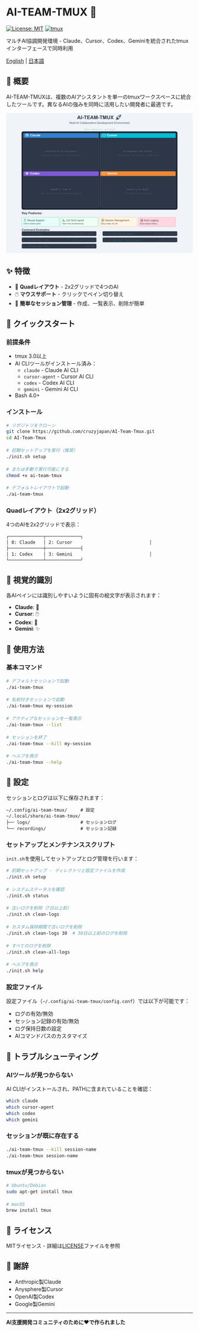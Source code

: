 # AI-TEAM-TMUX 🚀

[![License: MIT](https://img.shields.io/badge/License-MIT-yellow.svg)](https://opensource.org/licenses/MIT)
[![tmux](https://img.shields.io/badge/tmux-3.0%2B-green.svg)](https://github.com/tmux/tmux)

マルチAI協調開発環境 - Claude、Cursor、Codex、Geminiを統合されたtmuxインターフェースで同時利用

[English](README.md) | [日本語](#japanese)

## 🌟 概要

AI-TEAM-TMUXは、複数のAIアシスタントを単一のtmuxワークスペースに統合したツールです。異なるAIの強みを同時に活用したい開発者に最適です。

![AI-Team-Tmux ダイアグラム](screenshots/ai-team-tmux-diagram.png)

## ✨ 特徴

- 📐 **Quadレイアウト** - 2x2グリッドで4つのAI
- 🖱️ **マウスサポート** - クリックでペイン切り替え
- 🔄 **簡単なセッション管理** - 作成、一覧表示、削除が簡単

## 🚀 クイックスタート

### 前提条件

- tmux 3.0以上
- AI CLIツールがインストール済み：
  - `claude` - Claude AI CLI
  - `cursor-agent` - Cursor AI CLI
  - `codex` - Codex AI CLI
  - `gemini` - Gemini AI CLI
- Bash 4.0+

### インストール

```bash
# リポジトリをクローン
git clone https://github.com/cruzyjapan/AI-Team-Tmux.git
cd AI-Team-Tmux

# 初期セットアップを実行（推奨）
./init.sh setup

# または手動で実行可能にする
chmod +x ai-team-tmux

# デフォルトレイアウトで起動
./ai-team-tmux
```

### Quadレイアウト（2x2グリッド）
4つのAIを2x2グリッドで表示：
```
┌─────────────┬─────────────┐
│ 0: Claude   │ 2: Cursor                             │
├─────────────┼─────────────┤
│ 1: Codex    │ 3: Gemini                             │
└─────────────┴─────────────┘
```

## 🎨 視覚的識別

各AIペインには識別しやすいように固有の絵文字が表示されます：

- **Claude**: 🤖
- **Cursor**: 🖱️
- **Codex**: 🔧
- **Gemini**: ✨

## 🎯 使用方法

### 基本コマンド

```bash
# デフォルトセッションで起動
./ai-team-tmux

# 名前付きセッションで起動
./ai-team-tmux my-session

# アクティブなセッションを一覧表示
./ai-team-tmux --list

# セッションを終了
./ai-team-tmux --kill my-session

# ヘルプを表示
./ai-team-tmux --help
```

## 🔧 設定

セッションとログは以下に保存されます：
```
~/.config/ai-team-tmux/     # 設定
~/.local/share/ai-team-tmux/
├── logs/                   # セッションログ
└── recordings/             # セッション記録
```

### セットアップとメンテナンススクリプト

`init.sh`を使用してセットアップとログ管理を行います：

```bash
# 初期セットアップ - ディレクトリと設定ファイルを作成
./init.sh setup

# システムステータスを確認
./init.sh status

# 古いログを削除（7日以上前）
./init.sh clean-logs

# カスタム保持期間で古いログを削除
./init.sh clean-logs 30  # 30日以上前のログを削除

# すべてのログを削除
./init.sh clean-all-logs

# ヘルプを表示
./init.sh help
```

### 設定ファイル

設定ファイル（`~/.config/ai-team-tmux/config.conf`）では以下が可能です：
- ログの有効/無効
- セッション記録の有効/無効
- ログ保持日数の設定
- AIコマンドパスのカスタマイズ

## 🐛 トラブルシューティング

### AIツールが見つからない
AI CLIがインストールされ、PATHに含まれていることを確認：
```bash
which claude
which cursor-agent
which codex
which gemini
```

### セッションが既に存在する
```bash
./ai-team-tmux --kill session-name
./ai-team-tmux session-name
```

### tmuxが見つからない
```bash
# Ubuntu/Debian
sudo apt-get install tmux

# macOS
brew install tmux
```

## 📝 ライセンス

MITライセンス - 詳細は[LICENSE](LICENSE)ファイルを参照

## 🙏 謝辞

- Anthropic製Claude
- Anysphere製Cursor
- OpenAI製Codex
- Google製Gemini

---

**AI支援開発コミュニティのために❤️で作られました**